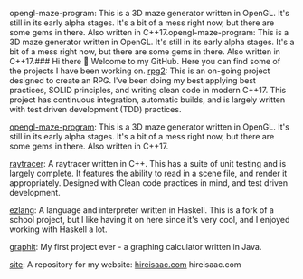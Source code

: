 opengl-maze-program: This is a 3D maze generator written in OpenGL. It's still in its early alpha stages. It's a bit of a mess right now, but there are some gems in there. Also written in C++17.opengl-maze-program: This is a 3D maze generator written in OpenGL. It's still in its early alpha stages. It's a bit of a mess right now, but there are some gems in there. Also written in C++17.### Hi there 👋
Welcome to my GitHub.
Here you can find some of the projects I have been working on.
[rpg2](https://github.com/isaac-castillo/rpg2): This is an on-going project designed to create an RPG. I've been doing my best applying best practices, SOLID principles, and writing clean code in modern C++17. This project has continuous integration, automatic builds, and is largely written with test driven development (TDD) practices.

[opengl-maze-program](https://github.com/isaac-castillo/opengl-maze-program): This is a 3D maze generator written in OpenGL. It's still in its early alpha stages. It's a bit of a mess right now, but there are some gems in there. Also written in C++17.  

[raytracer](https://github.com/isaac-castillo/raytracer): A raytracer written in C++. This has a suite of unit testing and is largely complete. It features the ability to read in a scene file, and render it appropriately. Designed with Clean code practices in mind, and test driven development.

[ezlang](https://github.com/isaac-castillo/ezlang): A language and interpreter written in Haskell. This is a fork of a school project, but I like having it on here since it's very cool, and I enjoyed working with Haskell a lot. 

[graphit](https://github.com/isaac-castillo/graphit): My first project ever - a graphing calculator written in Java.  

[site](https://github.com/isaac-castillo/site): A repository for my website: [hireisaac.com](https://hireisaac.com) hireisaac.com

